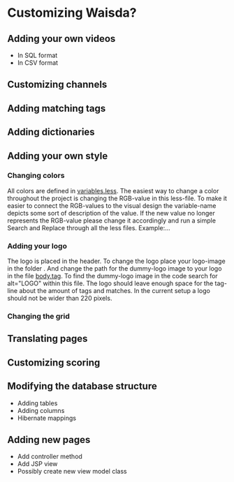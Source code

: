 # Customizing Waisda?

## Adding your own videos

* In SQL format
* In CSV format

## Customizing channels

## Adding matching tags

## Adding dictionaries

## Adding your own style
### Changing colors
All colors are defined in [variables.less](https://github.com/beeldengeluid/waisda/tree/master/src/main/webapp/static/styles/less/variables.less). The easiest way to change a color throughout the project is changing the RGB-value in this less-file. To make it easier to connect the RGB-values to the visual design the variable-name depicts some sort of description of the value. If the new value no longer represents the RGB-value please change it accordingly and run a simple Search and Replace through all the less files.
Example:...

### Adding your logo
The logo is placed in the header. To change the logo place your logo-image in the folder [](). And change the path  for the dummy-logo image to your logo in the file [body.tag](https://github.com/beeldengeluid/waisda/blob/master/src/main/webapp/WEB-INF/tags/body.tag). To find the dummy-logo image in the code search for alt="LOGO" within this file. The logo should leave enough space for the tag-line about the amount of tags and matches. In the current setup a logo should not be wider than 220 pixels. 

### Changing the grid

## Translating pages

## Customizing scoring

## Modifying the database structure

* Adding tables
* Adding columns
* Hibernate mappings

## Adding new pages

* Add controller method
* Add JSP view
* Possibly create new view model class
